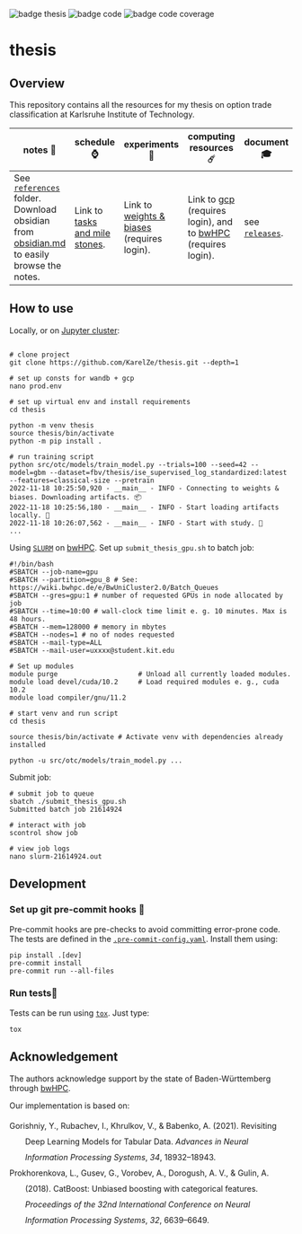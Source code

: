 ![badge thesis](https://github.com/KarelZe/thesis/actions/workflows/action_latex.yaml/badge.svg)
![badge code](https://github.com/KarelZe/thesis/actions/workflows/action_python.yaml/badge.svg)
![badge code coverage](https://img.shields.io/endpoint?url=https://gist.githubusercontent.com/KarelZe/e2578f2f3e6322d299f1cb2e294d6b0b/raw/covbadge.json)

# thesis

## Overview

This repository contains all the resources for my thesis on option trade classification at Karlsruhe Institute of Technology.

| notes 📜                                                                                                                                                                   | schedule ⌚                                                                                                            | experiments 🧪                                                             | computing resources ☄️                                                                                                                                       | document 🎓                                                     |
| ------------------------------------------------------------------------------------------------------------------------------------------------------------------------- | --------------------------------------------------------------------------------------------------------------------- | ------------------------------------------------------------------------- | ----------------------------------------------------------------------------------------------------------------------------------------------------------- | -------------------------------------------------------------- |
| See [`references`](https://github.com/KarelZe/thesis/tree/main/references) folder. Download obsidian from [obsidian.md](https://obsidian.md/) to easily browse the notes. | Link to [tasks and mile stones](https://github.com/KarelZe/thesis/milestones?direction=asc&sort=due_date&state=open). | Link to [weights & biases](https://wandb.ai/fbv/thesis) (requires login). | Link to [gcp](https://console.cloud.google.com/welcome?project=flowing-mantis-239216) (requires login), and to [bwHPC](https://bwhpc.de/) (requires login). | see [`releases`](https://github.com/KarelZe/thesis/releases/). |

## How to use

Locally, or on [Jupyter cluster](https://uc2-jupyter.scc.kit.edu/jhub/):
```shell

# clone project
git clone https://github.com/KarelZe/thesis.git --depth=1

# set up consts for wandb + gcp
nano prod.env

# set up virtual env and install requirements
cd thesis

python -m venv thesis
source thesis/bin/activate
python -m pip install .

# run training script
python src/otc/models/train_model.py --trials=100 --seed=42 --model=gbm --dataset=fbv/thesis/ise_supervised_log_standardized:latest --features=classical-size --pretrain
2022-11-18 10:25:50,920 - __main__ - INFO - Connecting to weights & biases. Downloading artifacts. 📦
2022-11-18 10:25:56,180 - __main__ - INFO - Start loading artifacts locally. 🐢
2022-11-18 10:26:07,562 - __main__ - INFO - Start with study. 🦄
...
```

Using [`SLURM`](https://wiki.bwhpc.de/e/BwUniCluster2.0/Slurm) on [bwHPC](https://bwhpc.de/).
Set up `submit_thesis_gpu.sh` to batch job:
```shell
#!/bin/bash
#SBATCH --job-name=gpu
#SBATCH --partition=gpu_8 # See: https://wiki.bwhpc.de/e/BwUniCluster2.0/Batch_Queues
#SBATCH --gres=gpu:1 # number of requested GPUs in node allocated by job
#SBATCH --time=10:00 # wall-clock time limit e. g. 10 minutes. Max is 48 hours.
#SBATCH --mem=128000 # memory in mbytes
#SBATCH --nodes=1 # no of nodes requested
#SBATCH --mail-type=ALL
#SBATCH --mail-user=uxxxx@student.kit.edu

# Set up modules
module purge                    # Unload all currently loaded modules.
module load devel/cuda/10.2     # Load required modules e. g., cuda 10.2
module load compiler/gnu/11.2

# start venv and run script
cd thesis

source thesis/bin/activate # Activate venv with dependencies already installed

python -u src/otc/models/train_model.py ...
```

Submit job:
```shell
# submit job to queue
sbatch ./submit_thesis_gpu.sh
Submitted batch job 21614924

# interact with job
scontrol show job

# view job logs
nano slurm-21614924.out
```

## Development

### Set up git pre-commit hooks 🐙
Pre-commit hooks are pre-checks to avoid committing error-prone code. The tests are defined in the [`.pre-commit-config.yaml`](https://github.com/KarelZe/thesis/blob/main/.pre-commit-config.yaml). Install them using:
```shell
pip install .[dev]
pre-commit install
pre-commit run --all-files
```
### Run tests🧯
Tests can be run using [`tox`](https://tox.wiki/en/latest/). Just type:
```shell
tox
```
## Acknowledgement

The authors acknowledge support by the state of Baden-Württemberg through [bwHPC](https://bwhpc.de/).

Our implementation is based on:

<div class="csl-bib-body" style="line-height: 2; margin-left: 2em; text-indent:-2em;">
  <div class="csl-entry">Gorishniy, Y., Rubachev, I., Khrulkov, V., &amp; Babenko, A. (2021). Revisiting Deep Learning Models for Tabular Data. <i>Advances in Neural Information Processing Systems</i>, <i>34</i>, 18932–18943.</div>
  <span class="Z3988" title="url_ver=Z39.88-2004&amp;ctx_ver=Z39.88-2004&amp;rfr_id=info%3Asid%2Fzotero.org%3A2&amp;rft_val_fmt=info%3Aofi%2Ffmt%3Akev%3Amtx%3Abook&amp;rft.genre=proceeding&amp;rft.atitle=Revisiting%20Deep%20Learning%20Models%20for%20Tabular%20Data&amp;rft.btitle=Advances%20in%20Neural%20Information%20Processing%20Systems&amp;rft.place=Red%20Hook%2C%20NY&amp;rft.publisher=Curran%20Associates%2C%20Inc.&amp;rft.aufirst=Yury&amp;rft.aulast=Gorishniy&amp;rft.au=Yury%20Gorishniy&amp;rft.au=Ivan%20Rubachev&amp;rft.au=Valentin%20Khrulkov&amp;rft.au=Artem%20Babenko&amp;rft.date=2021&amp;rft.pages=18932%E2%80%9318943&amp;rft.spage=18932&amp;rft.epage=18943"></span>
</div>
<div class="csl-bib-body" style="line-height: 2; margin-left: 2em; text-indent:-2em;">
  <div class="csl-entry">Prokhorenkova, L., Gusev, G., Vorobev, A., Dorogush, A. V., &amp; Gulin, A. (2018). CatBoost: Unbiased boosting with categorical features. <i>Proceedings of the 32nd International Conference on Neural Information Processing Systems</i>, <i>32</i>, 6639–6649.</div>
  <span class="Z3988" title="url_ver=Z39.88-2004&amp;ctx_ver=Z39.88-2004&amp;rfr_id=info%3Asid%2Fzotero.org%3A2&amp;rft_val_fmt=info%3Aofi%2Ffmt%3Akev%3Amtx%3Abook&amp;rft.genre=proceeding&amp;rft.atitle=CatBoost%3A%20unbiased%20boosting%20with%20categorical%20features&amp;rft.btitle=Proceedings%20of%20the%2032nd%20International%20Conference%20on%20Neural%20Information%20Processing%20Systems&amp;rft.place=Red%20Hook%2C%20NY&amp;rft.publisher=Curran%20Associates%20Inc.&amp;rft.series=NeurIPS%202018&amp;rft.aufirst=Liudmila&amp;rft.aulast=Prokhorenkova&amp;rft.au=Liudmila%20Prokhorenkova&amp;rft.au=Gleb%20Gusev&amp;rft.au=Aleksandr%20Vorobev&amp;rft.au=Anna%20Veronika%20Dorogush&amp;rft.au=Andrey%20Gulin&amp;rft.date=2018&amp;rft.pages=6639%E2%80%936649&amp;rft.spage=6639&amp;rft.epage=6649"></span>
</div>
